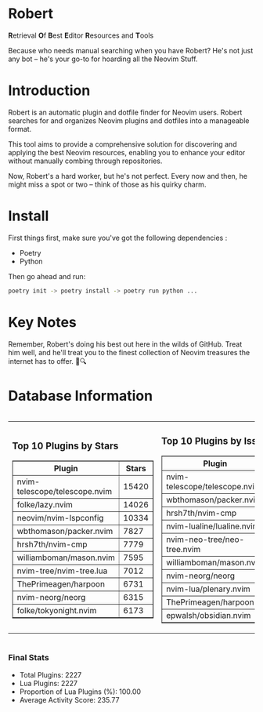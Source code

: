 # Robert

**R**etrieval
**O**f
**B**est
**E**ditor
**R**esources and
**T**ools

Because who needs manual searching when you have Robert?
He's not just any bot – he's your go-to for hoarding all the Neovim Stuff.

# Introduction
Robert is an automatic plugin and dotfile finder for Neovim users. Robert searches for and organizes Neovim plugins and dotfiles into a manageable format.

This tool aims to provide a comprehensive solution for discovering and applying the best Neovim resources, enabling you to enhance your editor without manually combing through repositories.

Now, Robert's a hard worker, but he's not perfect. Every now and then, he might miss a spot or two – think of those as his quirky charm. 

# Install
 First things first, make sure you've got the following dependencies :
  - Poetry 
  - Python 

Then go ahead and run:

```bash
poetry init -> poetry install -> poetry run python ...
```
# Key Notes

Remember, Robert's doing his best out here in the wilds of GitHub. Treat him well, and he'll treat you to the finest collection of Neovim treasures the internet has to offer. 🎩🔍


# Database Information

<div style='display:flex;flex-direction:row;justify-content:space-between;'><table><tr><td><h3>Top 10 Plugins by Stars</h3><table border="1"><tr><th>Plugin</th><th>Stars</th></tr><tr><td>nvim-telescope/telescope.nvim</td><td>15420</td></tr><tr><td>folke/lazy.nvim</td><td>14026</td></tr><tr><td>neovim/nvim-lspconfig</td><td>10334</td></tr><tr><td>wbthomason/packer.nvim</td><td>7827</td></tr><tr><td>hrsh7th/nvim-cmp</td><td>7779</td></tr><tr><td>williamboman/mason.nvim</td><td>7595</td></tr><tr><td>nvim-tree/nvim-tree.lua</td><td>7012</td></tr><tr><td>ThePrimeagen/harpoon</td><td>6731</td></tr><tr><td>nvim-neorg/neorg</td><td>6315</td></tr><tr><td>folke/tokyonight.nvim</td><td>6173</td></tr></table></td><td><h3>Top 10 Plugins by Issues</h3><table border="1"><tr><th>Plugin</th><th>Issues</th></tr><tr><td>nvim-telescope/telescope.nvim</td><td>363</td></tr><tr><td>wbthomason/packer.nvim</td><td>306</td></tr><tr><td>hrsh7th/nvim-cmp</td><td>274</td></tr><tr><td>nvim-lualine/lualine.nvim</td><td>222</td></tr><tr><td>nvim-neo-tree/neo-tree.nvim</td><td>219</td></tr><tr><td>williamboman/mason.nvim</td><td>187</td></tr><tr><td>nvim-neorg/neorg</td><td>175</td></tr><tr><td>nvim-lua/plenary.nvim</td><td>145</td></tr><tr><td>ThePrimeagen/harpoon</td><td>115</td></tr><tr><td>epwalsh/obsidian.nvim</td><td>114</td></tr></table></td><td><h3>Top 10 Plugins by Forks</h3><table border="1"><tr><th>Plugin</th><th>Forks</th></tr><tr><td>neovim/nvim-lspconfig</td><td>2052</td></tr><tr><td>nvim-telescope/telescope.nvim</td><td>824</td></tr><tr><td>nvim-tree/nvim-tree.lua</td><td>605</td></tr><tr><td>nvim-lualine/lualine.nvim</td><td>462</td></tr><tr><td>folke/tokyonight.nvim</td><td>410</td></tr><tr><td>hrsh7th/nvim-cmp</td><td>386</td></tr><tr><td>ThePrimeagen/harpoon</td><td>364</td></tr><tr><td>folke/lazy.nvim</td><td>336</td></tr><tr><td>jackMort/ChatGPT.nvim</td><td>311</td></tr><tr><td>nvimdev/lspsaga.nvim</td><td>285</td></tr></table></td></tr></table></div>

### Final Stats
- Total Plugins: 2227
- Lua Plugins: 2227
- Proportion of Lua Plugins (%): 100.00
- Average Activity Score: 235.77
